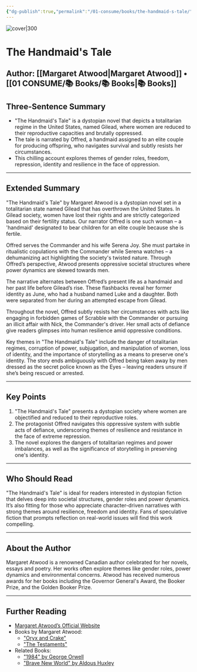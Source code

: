 ```yaml
---
{"dg-publish":true,"permalink":"/01-consume/books/the-handmaid-s-tale/","title":"The Handmaid's Tale","tags":["dystopia","feminism","totalitarianism","power-dynamics","reproductive-rights"]}
---
```



![cover|300](http://books.google.com/books/content?id=cRPKOzWlOfUC&printsec=frontcover&img=1&zoom=1&source=gbs_api)

# The Handmaid's Tale
**Author:** [[Margaret Atwood\|Margaret Atwood]] • [[01 CONSUME/📚 Books/📚 Books\|📚 Books]]
---

## Three-Sentence Summary
- "The Handmaid's Tale" is a dystopian novel that depicts a totalitarian regime in the United States, named Gilead, where women are reduced to their reproductive capacities and brutally oppressed. 
- The tale is narrated by Offred, a handmaid assigned to an elite couple for producing offspring, who navigates survival and subtly resists her circumstances. 
- This chilling account explores themes of gender roles, freedom, repression, identity and resilience in the face of oppression.

---

## Extended Summary
"The Handmaid's Tale" by Margaret Atwood is a dystopian novel set in a totalitarian state named Gilead that has overthrown the United States. In Gilead society, women have lost their rights and are strictly categorized based on their fertility status. Our narrator Offred is one such woman – a 'handmaid' designated to bear children for an elite couple because she is fertile.

Offred serves the Commander and his wife Serena Joy. She must partake in ritualistic copulations with the Commander while Serena watches – a dehumanizing act highlighting the society's twisted nature. Through Offred’s perspective, Atwood presents oppressive societal structures where power dynamics are skewed towards men.

The narrative alternates between Offred’s present life as a handmaid and her past life before Gilead’s rise. These flashbacks reveal her former identity as June, who had a husband named Luke and a daughter. Both were separated from her during an attempted escape from Gilead.

Throughout the novel, Offred subtly resists her circumstances with acts like engaging in forbidden games of Scrabble with the Commander or pursuing an illicit affair with Nick, the Commander's driver. Her small acts of defiance give readers glimpses into human resilience amid oppressive conditions.

Key themes in "The Handmaid's Tale" include the danger of totalitarian regimes, corruption of power, subjugation, and manipulation of women, loss of identity, and the importance of storytelling as a means to preserve one's identity. The story ends ambiguously with Offred being taken away by men dressed as the secret police known as the Eyes – leaving readers unsure if she’s being rescued or arrested.

---

## Key Points
1. "The Handmaid's Tale" presents a dystopian society where women are objectified and reduced to their reproductive roles.
2. The protagonist Offred navigates this oppressive system with subtle acts of defiance, underscoring themes of resilience and resistance in the face of extreme repression.
3. The novel explores the dangers of totalitarian regimes and power imbalances, as well as the significance of storytelling in preserving one's identity.

---

## Who Should Read
"The Handmaid's Tale" is ideal for readers interested in dystopian fiction that delves deep into societal structures, gender roles and power dynamics. It’s also fitting for those who appreciate character-driven narratives with strong themes around resilience, freedom and identity. Fans of speculative fiction that prompts reflection on real-world issues will find this work compelling.

---

## About the Author
Margaret Atwood is a renowned Canadian author celebrated for her novels, essays and poetry. Her works often explore themes like gender roles, power dynamics and environmental concerns. Atwood has received numerous awards for her books including the Governor General's Award, the Booker Prize, and the Golden Booker Prize.

---

## Further Reading
- [Margaret Atwood’s Official Website](https://margaretatwood.ca/)
- Books by Margaret Atwood:
  - ["Oryx and Crake"](https://example.com)
  - ["The Testaments"](https://example.com)
- Related Books:
  - ["1984" by George Orwell](https://example.com)
  - ["Brave New World" by Aldous Huxley](https://example.com)

